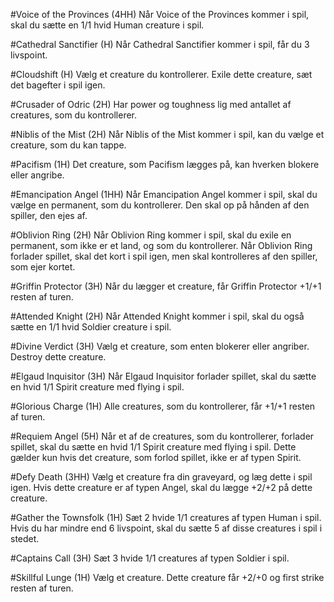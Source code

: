 #Voice of the Provinces (4HH)
Når Voice of the Provinces kommer i spil, skal du sætte en 1/1 hvid Human creature i spil.


#Cathedral Sanctifier (H)
Når Cathedral Sanctifier kommer i spil, får du 3 livspoint.


#Cloudshift (H)
Vælg et creature du kontrollerer. Exile dette creature, sæt det bagefter i spil igen.


#Crusader of Odric (2H)
Har power og toughness lig med antallet af creatures, som du kontrollerer.


#Niblis of the Mist (2H)
Når Niblis of the Mist kommer i spil, kan du vælge et creature, som du kan tappe.


#Pacifism (1H)
Det creature, som Pacifism lægges på, kan hverken blokere eller angribe.


#Emancipation Angel (1HH)
Når Emancipation Angel kommer i spil, skal du vælge en permanent, som du kontrollerer. Den skal op på hånden af den spiller, den ejes af.


#Oblivion Ring (2H)
Når Oblivion Ring kommer i spil, skal du exile en permanent, som ikke er et land, og som du kontrollerer.
Når Oblivion Ring forlader spillet, skal det kort i spil igen, men skal kontrolleres af den spiller, som ejer kortet.


#Griffin Protector (3H)
Når du lægger et creature, får Griffin Protector +1/+1 resten af turen.


#Attended Knight (2H)
Når Attended Knight kommer i spil, skal du også sætte en 1/1 hvid Soldier creature i spil.


#Divine Verdict (3H)
Vælg et creature, som enten blokerer eller angriber. Destroy dette creature.


#Elgaud Inquisitor (3H)
Når Elgaud Inquisitor forlader spillet, skal du sætte en hvid 1/1 Spirit creature med flying i spil.


#Glorious Charge (1H)
Alle creatures, som du kontrollerer, får +1/+1 resten af turen.


#Requiem Angel (5H)
Når et af de creatures, som du kontrollerer, forlader spillet, skal du sætte en hvid 1/1 Spirit creature med flying i spil. Dette gælder kun hvis det creature, som forlod spillet, ikke er af typen Spirit.


#Defy Death (3HH)
Vælg et creature fra din graveyard, og læg dette i spil igen. Hvis dette creature er af typen Angel, skal du lægge +2/+2 på dette creature.


#Gather the Townsfolk (1H)
Sæt 2 hvide 1/1 creatures af typen Human i spil. Hvis du har mindre end 6 livspoint, skal du sætte 5 af disse creatures i spil i stedet.


#Captains Call (3H)
Sæt 3 hvide 1/1 creatures af typen Soldier i spil.


#Skillful Lunge (1H)
Vælg et creature. Dette creature får +2/+0 og first strike resten af turen.